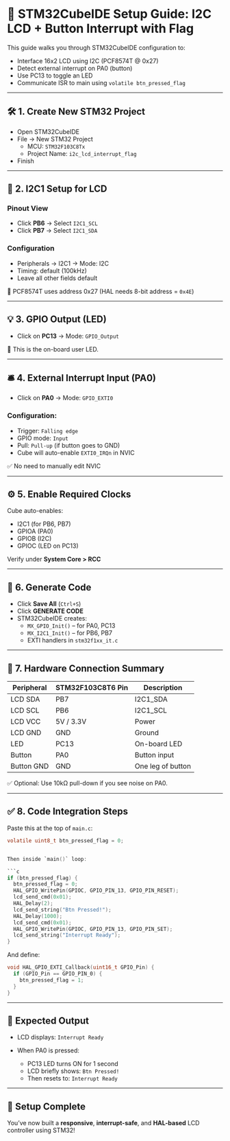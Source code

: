 # 🧩 STM32CubeIDE Setup Guide: I2C LCD + Button Interrupt with Flag

This guide walks you through STM32CubeIDE configuration to:
- Interface 16x2 LCD using I2C (PCF8574T @ 0x27)
- Detect external interrupt on PA0 (button)
- Use PC13 to toggle an LED
- Communicate ISR to main using `volatile btn_pressed_flag`

---

## 🛠️ 1. Create New STM32 Project

- Open STM32CubeIDE
- File → New STM32 Project
  - MCU: `STM32F103C8Tx`
  - Project Name: `i2c_lcd_interrupt_flag`
- Finish

---

## 🔌 2. I2C1 Setup for LCD

### Pinout View
- Click **PB6** → Select `I2C1_SCL`
- Click **PB7** → Select `I2C1_SDA`

### Configuration
- Peripherals → I2C1 → Mode: I2C
- Timing: default (100kHz)
- Leave all other fields default

🧠 PCF8574T uses address 0x27 (HAL needs 8-bit address = `0x4E`)

---

## 💡 3. GPIO Output (LED)

- Click on **PC13** → Mode: `GPIO_Output`

📌 This is the on-board user LED.

---

## 🛎️ 4. External Interrupt Input (PA0)

- Click on **PA0** → Mode: `GPIO_EXTI0`

### Configuration:
- Trigger: `Falling edge`
- GPIO mode: `Input`
- Pull: `Pull-up` (if button goes to GND)
- Cube will auto-enable `EXTI0_IRQn` in NVIC

✅ No need to manually edit NVIC

---

## ⚙️ 5. Enable Required Clocks

Cube auto-enables:
- I2C1 (for PB6, PB7)
- GPIOA (PA0)
- GPIOB (I2C)
- GPIOC (LED on PC13)

Verify under **System Core > RCC**

---

## 🧾 6. Generate Code

- Click **Save All** (`Ctrl+S`)
- Click **GENERATE CODE**
- STM32CubeIDE creates:
  - `MX_GPIO_Init()` – for PA0, PC13
  - `MX_I2C1_Init()` – for PB6, PB7
  - EXTI handlers in `stm32f1xx_it.c`

---

## 🔌 7. Hardware Connection Summary

| Peripheral | STM32F103C8T6 Pin | Description         |
|------------|------------------|---------------------|
| LCD SDA    | PB7              | I2C1_SDA            |
| LCD SCL    | PB6              | I2C1_SCL            |
| LCD VCC    | 5V / 3.3V        | Power               |
| LCD GND    | GND              | Ground              |
| LED        | PC13             | On-board LED        |
| Button     | PA0              | Button input        |
| Button GND | GND              | One leg of button   |

✅ Optional: Use 10kΩ pull-down if you see noise on PA0.

---

## ✅ 8. Code Integration Steps

Paste this at the top of `main.c`:

```c
volatile uint8_t btn_pressed_flag = 0;


Then inside `main()` loop:

```c
if (btn_pressed_flag) {
  btn_pressed_flag = 0;
  HAL_GPIO_WritePin(GPIOC, GPIO_PIN_13, GPIO_PIN_RESET);
  lcd_send_cmd(0x01);
  HAL_Delay(2);
  lcd_send_string("Btn Pressed!");
  HAL_Delay(1000);
  lcd_send_cmd(0x01);
  HAL_GPIO_WritePin(GPIOC, GPIO_PIN_13, GPIO_PIN_SET);
  lcd_send_string("Interrupt Ready");
}
```

And define:

```c
void HAL_GPIO_EXTI_Callback(uint16_t GPIO_Pin) {
  if (GPIO_Pin == GPIO_PIN_0) {
    btn_pressed_flag = 1;
  }
}
```

---

## 🎯 Expected Output

* LCD displays: `Interrupt Ready`
* When PA0 is pressed:

  * PC13 LED turns ON for 1 second
  * LCD briefly shows: `Btn Pressed!`
  * Then resets to: `Interrupt Ready`

---

## 🎉 Setup Complete

You’ve now built a **responsive**, **interrupt-safe**, and **HAL-based** LCD controller using STM32!


